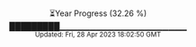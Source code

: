 <p align="center">
⏳Year Progress (32.26 %) <br>
█████████▁▁▁▁▁▁▁▁▁▁▁▁▁▁▁▁▁▁▁▁▁ <br>
<sub>Updated: Fri, 28 Apr 2023 18:02:50 GMT</sub>
</p>

